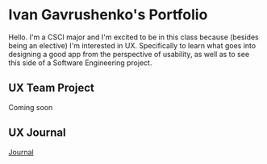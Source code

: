 # Ivan Gavrushenko's Portfolio

Hello. I'm a CSCI major and I'm excited to be in this class because (besides being an elective) I'm interested in UX. Specifically to learn what goes into designing a good app from the perspective of usability, as well as to see this side of a Software Engineering project.

## UX Team Project

Coming soon

## UX Journal

[Journal](journal/)